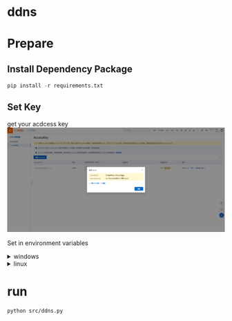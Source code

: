# ddns

# Prepare
## Install Dependency Package
~~~ python
pip install -r requirements.txt
~~~
## Set Key
get your acdcess key
![getKey.png](img%2FgetKey.png)

Set in environment variables

<details>
<summary>windows</summary>

![setEnvVar.png](img%2FsetEnvVar.png)

</details>

<details>
<summary>linux</summary>


~~~
export ALIBABA_CLOUD_ACCESS_KEY_ID=YOU_ID
export ALIBABA_CLOUD_ACCESS_KEY_SECRET=YOU_KEY
~~~

</details>

# run
~~~
python src/ddns.py
~~~